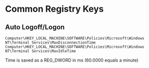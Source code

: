 # Common Registry Keys

## Auto Logoff/Logon
```
Computer\HKEY_LOCAL_MACHINE\SOFTWARE\Policies\Microsoft\Windows NT\Terminal Services\MaxDisconnectionTime
Computer\HKEY_LOCAL_MACHINE\SOFTWARE\Policies\Microsoft\Windows NT\Terminal Services\MaxIdleTime
```
Time is saved as a REG_DWORD in ms (60.0000 equals a minute)
